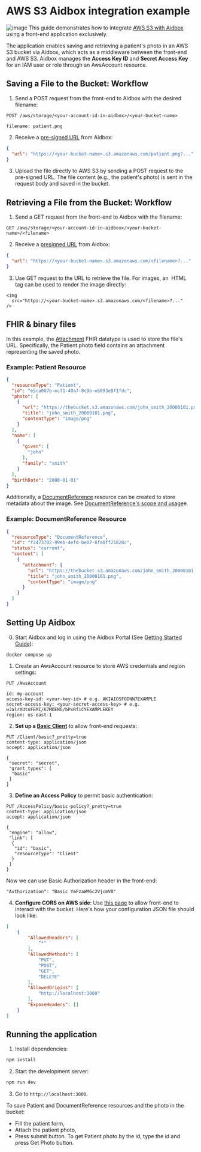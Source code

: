 # AWS S3 Aidbox integration example
![image](https://github.com/user-attachments/assets/fb3026ef-be1f-4ef8-845e-064e463adb0f)
This guide demonstrates how to integrate [AWS S3 with Aidbox](https://docs.aidbox.app/storage-1/s3-compatible-storages/aws-s3) using a front-end application exclusively. 

The application enables saving and retrieving a patient's photo in an AWS S3 bucket via Aidbox, which acts as a middleware between the front-end and AWS S3. Aidbox manages the **Access Key ID** and **Secret Access Key** for an IAM user or role through an AwsAccount resource.

## Saving a File to the Bucket: Workflow
1. Send a POST request from the front-end to Aidbox with the desired filename:
```http
POST /aws/storage/<your-account-id-in-aidbox>/<your-bucket-name>

filename: patient.png
```
2. Receive a [pre-signed URL](https://docs.aws.amazon.com/AmazonS3/latest/userguide/using-presigned-url.html) from Aidbox:
```json
{
  "url": "https://<your-bucket-name>.s3.amazonaws.com/patient.png?..."
}
```
3. Upload the file directly to AWS S3 by sending a POST request to the pre-signed URL. The file content (e.g., the patient's photo) is sent in the request body and saved in the bucket.

## Retrieving a File from the Bucket: Workflow
1. Send a GET request from the front-end to Aidbox with the filename:
```http
GET /aws/storage/<your-account-id-in-aidbox>/<your-bucket-name>/<filename>
```
2. Receive a [presigned URL](https://docs.aws.amazon.com/AmazonS3/latest/userguide/using-presigned-url.html) from Aidbox: 
```json
{
  "url": "https://<your-bucket-name>.s3.amazonaws.com/<filename>?..."
}
```
3. Use GET request to the URL to retrieve the file.
For images, an <img> HTML tag can be used to render the image directly:
```react
<img
  src="https://<your-bucket-name>.s3.amazonaws.com/<filename>?..."
/>
```

## FHIR & binary files
In this example, the [Attachment](https://build.fhir.org/datatypes.html#attachment) FHIR datatype is used to store the file's URL. Specifically, the Patient.photo field contains an attachment representing the saved photo.

### Example: Patient Resource
```json
{
  "resourceType": "Patient",
  "id": "e5ca087b-ec71-40a7-8c9b-e6093e8f1fdc",
  "photo": [
    {
      "url": "https://thebucket.s3.amazonaws.com/john_smith_20000101.png",
      "title": "john_smith_20000101.png",
      "contentType": "image/png"
    }
  ],
  "name": [
    {
      "given": [
        "john"
      ],
      "family": "smith"
    }
  ],
  "birthDate": "2000-01-01"
}
```
Additionally, a [DocumentReference](https://build.fhir.org/documentreference.html) resource can be created to store metadata about the image. See [DocumentReference's scope and usage](https://build.fhir.org/documentreference.html#scope)e.
### Example: DocumentReference Resource
```json
{
  "resourceType": "DocumentReference",
  "id": "f2473702-99eb-4efd-be07-8fa8ff21828c",
  "status": "current",
  "content": [
    {
      "attachment": {
        "url": "https://thebucket.s3.amazonaws.com/john_smith_20000101.png",
        "title": "john_smith_20000101.png",
        "contentType": "image/png"
      }
    }
  ]
}

```

## Setting Up Aidbox

0. Start Aidbox and log in using the Aidbox Portal (See [Getting Started Guide](https://docs.aidbox.app/getting-started/run-aidbox-locally-with-docker/run-aidbox-locally#id-4.-activate-your-aidbox-instance)):

```
docker compose up
```

1. Create an AwsAccount resource to store AWS credentials and region settings:

```http
PUT /AwsAccount

id: my-account
access-key-id: <your-key-id> # e.g. AKIAIOSFODNN7EXAMPLE
secret-access-key: <your-secret-access-key> # e.g. wJalrXUtnFEMI/K7MDENG/bPxRfiCYEXAMPLEKEY
region: us-east-1
```

2. **Set up a [Basic Client](https://docs.aidbox.app/modules/security-and-access-control/auth/basic-auth)** to allow front-end requests:
```http
PUT /Client/basic?_pretty=true
content-type: application/json
accept: application/json

{
 "secret": "secret",
 "grant_types": [
  "basic"
 ]
}
```
3. **Define an Access Policy** to permit basic authentication:
```http
PUT /AccessPolicy/basic-policy?_pretty=true
content-type: application/json
accept: application/json

{
 "engine": "allow",
 "link": [
  {
   "id": "basic",
   "resourceType": "Client"
  }
 ]
}
```
Now we can use Basic Authorization header in the front-end:
```
"Authorization": "Basic YmFzaWM6c2VjcmV0"
```

4. **Configure CORS on AWS side**:
Use [this page](https://docs.aws.amazon.com/AmazonS3/latest/userguide/enabling-cors-examples.html) to allow front-end to interact with the bucket.
Here's how your configuration JSON file should look like:
```json
[
    {
        "AllowedHeaders": [
            "*"
        ],
        "AllowedMethods": [
            "PUT",
            "POST",
            "GET",
            "DELETE"
        ],
        "AllowedOrigins": [
            "http://localhost:3000"
        ],
        "ExposeHeaders": []
    }
]
```

## Running the application
1. Install dependencies:
```bash
npm install
```
2. Start the development server:
```bash
npm run dev
```
3. Go to `http://localhost:3000`.

To save Patient and DocumentReference resources and the photo in the bucket:
- Fill the patient form,
- Attach the patient photo,
- Press submit button.
To get Patient photo by the id, type the id and press Get Photo button.
